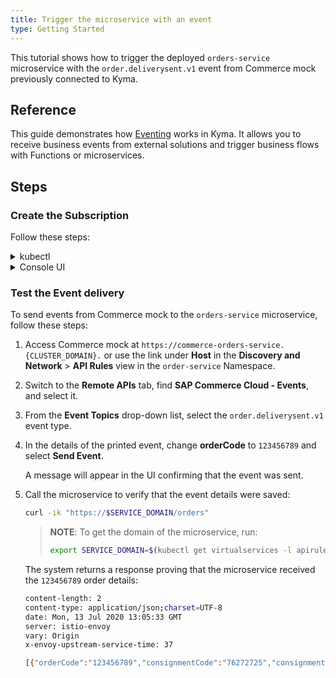 ```yaml
---
title: Trigger the microservice with an event
type: Getting Started
---
```


This tutorial shows how to trigger the deployed `orders-service` microservice with the `order.deliverysent.v1` event from Commerce mock previously connected to Kyma.

## Reference

This guide demonstrates how [Eventing](/components/eventing/) works in Kyma. It allows you to receive business events from external solutions and trigger business flows with Functions or microservices.

## Steps

### Create the Subscription

Follow these steps:

<div tabs name="steps" group="microservice-subscription">
  <details>
  <summary label="kubectl">
  kubectl
  </summary>

1. Create a Subscription custom resource (CR) to subscribe it to the `order.deliverysent.v1` event type from Commerce mock:

   ```bash
   cat <<EOF | kubectl apply -f  -
      apiVersion: eventing.kyma-project.io/v1alpha1
      kind: Subscription
      metadata:
        name: orders-sub
        namespace: orders-service
      spec:
        filter:
          filters:
          - eventSource:
              property: source
              type: exact
              value: ""
            eventType:
              property: type
              type: exact
              value: sap.kyma.custom.commerce.order.deliverysent.v1
        protocol: ""
        protocolsettings: {}
        sink: http://orders-function.orders-service.svc.cluster.local
   EOF
   ```

The event type is composed of the following components:
- Prefix: `sap.kyma.custom`
- Application: `commerce`
- Event: `order.deliverysent`
- Version: `v1`

2. Check that the Subscription CR was created and is ready. This is indicated by its status equal to `true`:

   ```bash
   kubectl get subscriptions.eventing.kyma-project.io orders-sub -n orders-service -o=jsonpath="{.status.ready}"
   ```

   </details>
<details>
<summary label="console-ui">
Console UI
</summary>

1. From the drop-down list in the top navigation panel, select the `orders-service` Namespace.

2. Go to **Discovery and Network** > **Services** in the left navigation panel and select `orders-service`.

3. Once in the service's details view, switch to the **Configuration** tab and select **Create Event Subscription** in the **Event Subscriptions** section.

4. Find the `order.deliverysent` event type with the `v1` version from the `commerce-mock` application. Mark it on the list and select **Add**.

A message confirming that the Subscription was created will appear in the **Event Subscriptions** section in the service's details view.

  </details>
</div>


### Test the Event delivery

To send events from Commerce mock to the `orders-service` microservice, follow these steps:

1. Access Commerce mock at `https://commerce-orders-service.{CLUSTER_DOMAIN}.` or use the link under **Host** in the **Discovery and Network** > **API Rules** view in the `order-service` Namespace.

2. Switch to the **Remote APIs** tab, find **SAP Commerce Cloud - Events**, and select it.

3. From the **Event Topics** drop-down list, select the `order.deliverysent.v1` event type.

4. In the details of the printed event, change **orderCode** to `123456789` and select **Send Event**.

   A message will appear in the UI confirming that the event was sent.

5. Call the microservice to verify that the event details were saved:

   ```bash
   curl -ik "https://$SERVICE_DOMAIN/orders"
   ```

   > **NOTE**: To get the domain of the microservice, run:
   >
   > ```bash
   > export SERVICE_DOMAIN=$(kubectl get virtualservices -l apirule.gateway.kyma-project.io/v1alpha1=orders-service.orders-service -n orders-service -o=jsonpath='{.items[*].spec.hosts[0]}')
   > ```

   The system returns a response proving that the microservice received the `123456789` order details:

   ```bash
   content-length: 2
   content-type: application/json;charset=UTF-8
   date: Mon, 13 Jul 2020 13:05:33 GMT
   server: istio-envoy
   vary: Origin
   x-envoy-upstream-service-time: 37

   [{"orderCode":"123456789","consignmentCode":"76272725","consignmentStatus":"PICKUP_COMPLETE"}]
   ```
